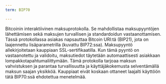 ```yaml
---
term: BIP70

---
```

Bitcoinin interaktiivinen maksuprotokolla. Se mahdollistaa maksupyyntöjen lähettämisen sekä maksujen turvallisen ja standardoidun vastaanottamisen. Tässä protokollassa asiakas napsauttaa Bitcoin URI:tä (BIP21), jota on laajennettu lisäparametrilla (kuvattu BIP72:ssa). Maksupyyntö allekirjoitetaan kauppiaan SSL-sertifikaatilla. Kun tämä pyyntö on vastaanotettu ja validoitu, maksutiedot täytetään automaattisesti asiakkaan lompakkotapahtumaliittymään. Tämä protokolla tarjoaa maksun vahvistuksen ja parantaa turvallisuutta ja käyttäjäkokemusta selventämällä maksun saajan yksikköä. Kauppiaat eivät koskaan ottaneet laajalti käyttöön tätä BIP70:ssä ehdotettua menetelmää.